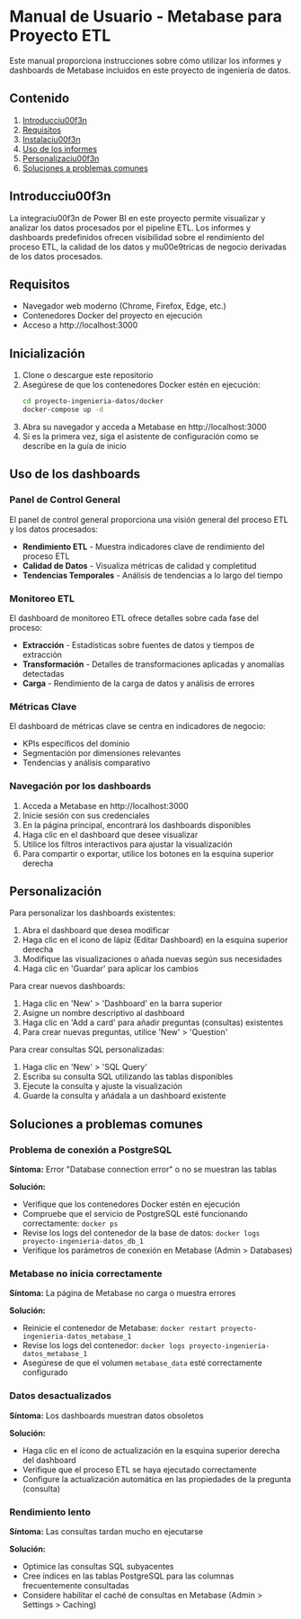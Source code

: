 # Manual de Usuario - Metabase para Proyecto ETL

Este manual proporciona instrucciones sobre cómo utilizar los informes y dashboards de Metabase incluidos en este proyecto de ingeniería de datos.

## Contenido

1. [Introducciu00f3n](#introducciu00f3n)
2. [Requisitos](#requisitos)
3. [Instalaciu00f3n](#instalaciu00f3n)
4. [Uso de los informes](#uso-de-los-informes)
5. [Personalizaciu00f3n](#personalizaciu00f3n)
6. [Soluciones a problemas comunes](#soluciones-a-problemas-comunes)

## Introducciu00f3n

La integraciu00f3n de Power BI en este proyecto permite visualizar y analizar los datos procesados por el pipeline ETL. Los informes y dashboards predefinidos ofrecen visibilidad sobre el rendimiento del proceso ETL, la calidad de los datos y mu00e9tricas de negocio derivadas de los datos procesados.

## Requisitos

- Navegador web moderno (Chrome, Firefox, Edge, etc.)
- Contenedores Docker del proyecto en ejecución
- Acceso a http://localhost:3000

## Inicialización

1. Clone o descargue este repositorio
2. Asegúrese de que los contenedores Docker estén en ejecución:
   ```bash
   cd proyecto-ingenieria-datos/docker
   docker-compose up -d
   ```
3. Abra su navegador y acceda a Metabase en http://localhost:3000
4. Si es la primera vez, siga el asistente de configuración como se describe en la guía de inicio

## Uso de los dashboards

### Panel de Control General

El panel de control general proporciona una visión general del proceso ETL y los datos procesados:

- **Rendimiento ETL** - Muestra indicadores clave de rendimiento del proceso ETL
- **Calidad de Datos** - Visualiza métricas de calidad y completitud
- **Tendencias Temporales** - Análisis de tendencias a lo largo del tiempo

### Monitoreo ETL

El dashboard de monitoreo ETL ofrece detalles sobre cada fase del proceso:

- **Extracción** - Estadísticas sobre fuentes de datos y tiempos de extracción
- **Transformación** - Detalles de transformaciones aplicadas y anomalías detectadas
- **Carga** - Rendimiento de la carga de datos y análisis de errores

### Métricas Clave

El dashboard de métricas clave se centra en indicadores de negocio:

- KPIs específicos del dominio
- Segmentación por dimensiones relevantes
- Tendencias y análisis comparativo

### Navegación por los dashboards

1. Acceda a Metabase en http://localhost:3000
2. Inicie sesión con sus credenciales
3. En la página principal, encontrará los dashboards disponibles
4. Haga clic en el dashboard que desee visualizar
5. Utilice los filtros interactivos para ajustar la visualización
6. Para compartir o exportar, utilice los botones en la esquina superior derecha

## Personalización

Para personalizar los dashboards existentes:

1. Abra el dashboard que desea modificar
2. Haga clic en el icono de lápiz (Editar Dashboard) en la esquina superior derecha
3. Modifique las visualizaciones o añada nuevas según sus necesidades
4. Haga clic en 'Guardar' para aplicar los cambios

Para crear nuevos dashboards:

1. Haga clic en 'New' > 'Dashboard' en la barra superior
2. Asigne un nombre descriptivo al dashboard
3. Haga clic en 'Add a card' para añadir preguntas (consultas) existentes
4. Para crear nuevas preguntas, utilice 'New' > 'Question'

Para crear consultas SQL personalizadas:

1. Haga clic en 'New' > 'SQL Query'
2. Escriba su consulta SQL utilizando las tablas disponibles
3. Ejecute la consulta y ajuste la visualización
4. Guarde la consulta y añádala a un dashboard existente

## Soluciones a problemas comunes

### Problema de conexión a PostgreSQL

**Síntoma:** Error "Database connection error" o no se muestran las tablas

**Solución:**
- Verifique que los contenedores Docker estén en ejecución
- Compruebe que el servicio de PostgreSQL esté funcionando correctamente: `docker ps`
- Revise los logs del contenedor de la base de datos: `docker logs proyecto-ingenieria-datos_db_1`
- Verifique los parámetros de conexión en Metabase (Admin > Databases)

### Metabase no inicia correctamente

**Síntoma:** La página de Metabase no carga o muestra errores

**Solución:**
- Reinicie el contenedor de Metabase: `docker restart proyecto-ingenieria-datos_metabase_1`
- Revise los logs del contenedor: `docker logs proyecto-ingenieria-datos_metabase_1`
- Asegúrese de que el volumen `metabase_data` esté correctamente configurado

### Datos desactualizados

**Síntoma:** Los dashboards muestran datos obsoletos

**Solución:**
- Haga clic en el ícono de actualización en la esquina superior derecha del dashboard
- Verifique que el proceso ETL se haya ejecutado correctamente
- Configure la actualización automática en las propiedades de la pregunta (consulta)

### Rendimiento lento

**Síntoma:** Las consultas tardan mucho en ejecutarse

**Solución:**
- Optimice las consultas SQL subyacentes
- Cree índices en las tablas PostgreSQL para las columnas frecuentemente consultadas
- Considere habilitar el caché de consultas en Metabase (Admin > Settings > Caching)
